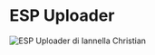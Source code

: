 # ESP Uploader

![ESP Uploader di Iannella Christian](https://github.com/ChristianIannella/Open-IoT/blob/main/Media/Photo/ESP%20Uploader.JPG)
